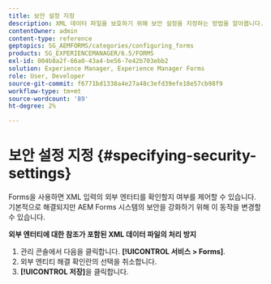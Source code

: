 ```yaml
---
title: 보안 설정 지정
description: XML 데이터 파일을 보호하기 위해 보안 설정을 지정하는 방법을 알아봅니다. 보안 설정 기능은 XML 입력의 외부 엔티티를 제어합니다.
contentOwner: admin
content-type: reference
geptopics: SG_AEMFORMS/categories/configuring_forms
products: SG_EXPERIENCEMANAGER/6.5/FORMS
exl-id: 004b8a2f-66a0-43a4-be56-7e42b703ebb2
solution: Experience Manager, Experience Manager Forms
role: User, Developer
source-git-commit: f6771bd1338a4e27a48c3efd39efe18e57cb98f9
workflow-type: tm+mt
source-wordcount: '89'
ht-degree: 2%

---
```


# 보안 설정 지정 {#specifying-security-settings}

Forms을 사용하면 XML 입력의 외부 엔터티를 확인할지 여부를 제어할 수 있습니다. 기본적으로 해결되지만 AEM Forms 시스템의 보안을 강화하기 위해 이 동작을 변경할 수 있습니다.

**외부 엔터티에 대한 참조가 포함된 XML 데이터 파일의 처리 방지**

1. 관리 콘솔에서 다음을 클릭합니다. **[!UICONTROL 서비스 > Forms]**.
1. 외부 엔티티 해결 확인란의 선택을 취소합니다.
1. **[!UICONTROL 저장]**&#x200B;을 클릭합니다.
